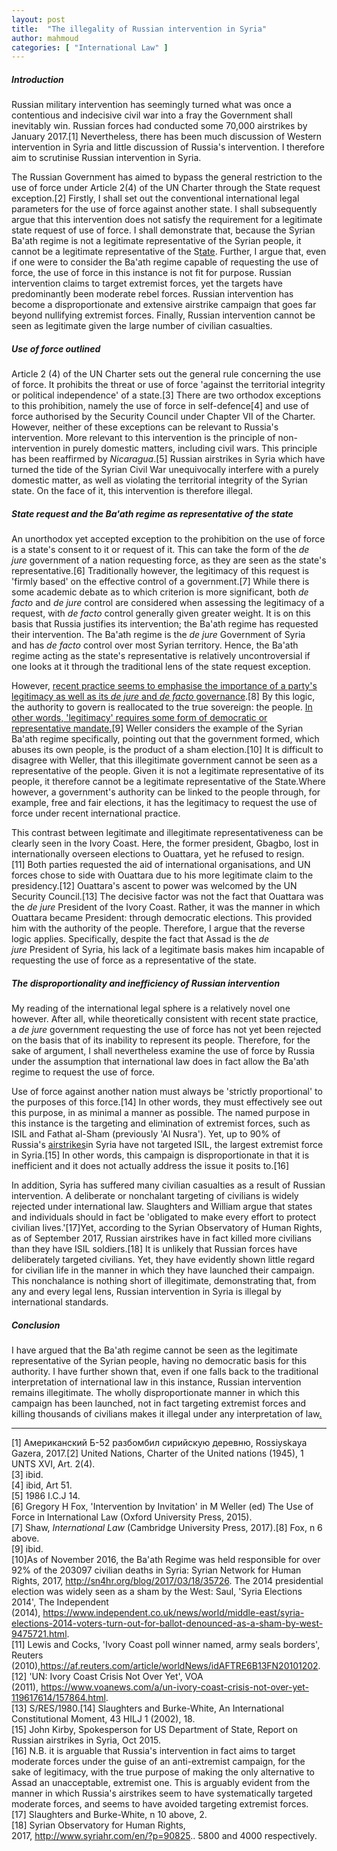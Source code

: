```yaml
---
layout: post
title:  "The illegality of Russian intervention in Syria"
author: mahmoud
categories: [ "International Law" ]
---
```


##### Introduction

Russian military intervention has seemingly turned what was once a contentious and indecisive civil war into a fray the Government shall inevitably win. Russian forces had conducted some 70,000 airstrikes by January 2017.[1] Nevertheless, there has been much discussion of Western intervention in Syria and little discussion of Russia's intervention. I therefore aim to scrutinise Russian intervention in Syria.

The Russian Government has aimed to bypass the general restriction to the use of force under Article 2(4) of the UN Charter through the State request exception.[2] Firstly, I shall set out the conventional international legal parameters for the use of force against another state. I shall subsequently argue that this intervention does not satisfy the requirement for a legitimate state request of use of force. I shall demonstrate that, because the Syrian Ba'ath regime is not a legitimate representative of the Syrian people, it cannot be a legitimate representative of the S[tate](https://www.blogger.com/u/1/null). Further, I argue that, even if one were to consider the Ba'ath regime capable of requesting the use of force, the use of force in this instance is not fit for purpose. Russian intervention claims to target extremist forces, yet the targets have predominantly been moderate rebel forces. Russian intervention has become a disproportionate and extensive airstrike campaign that goes far beyond nullifying extremist forces. Finally, Russian intervention cannot be seen as legitimate given the large number of civilian casualties.

##### Use of force outlined

Article 2 (4) of the UN Charter sets out the general rule concerning the use of force. It prohibits the threat or use of force 'against the territorial integrity or political independence' of a state.[3] There are two orthodox exceptions to this prohibition, namely the use of force in self-defence[4] and use of force authorised by the Security Council under Chapter VII of the Charter. However, neither of these exceptions can be relevant to Russia's intervention. More relevant to this intervention is the principle of non-intervention in purely domestic matters, including civil wars. This principle has been reaffirmed by *Nicaragua*.[5] Russian airstrikes in Syria which have turned the tide of the Syrian Civil War unequivocally interfere with a purely domestic matter, as well as violating the territorial integrity of the Syrian state. On the face of it, this intervention is therefore illegal.

##### State request and the Ba'ath regime as representative of the state

An unorthodox yet accepted exception to the prohibition on the use of force is a state's consent to it or request of it. This can take the form of the *de jure* government of a nation requesting force, as they are seen as the state's representative.[6] Traditionally however, the legitimacy of this request is 'firmly based' on the effective control of a government.[7] While there is some academic debate as to which criterion is more significant, both *de facto* and *de jure* control are considered when assessing the legitimacy of a request, with *de facto* control generally given greater weight. It is on this basis that Russia justifies its intervention; the Ba'ath regime has requested their intervention. The Ba'ath regime is the *de jure* Government of Syria and has *de facto* control over most Syrian territory. Hence, the Ba'ath regime acting as the state's representative is relatively uncontroversial if one looks at it through the traditional lens of the state request exception.

However, [recent practice seems to emphasise the importance of a party's legitimacy as well as its *de jure* and *de facto* governance](https://www.blogger.com/u/1/null).[8] By this logic, the authority to govern is reallocated to the true sovereign: the people. [In other words, 'legitimacy' requires some form of democratic or representative mandate.](https://www.blogger.com/u/1/null)[9] Weller considers the example of the Syrian Ba'ath regime specifically, pointing out that the government formed, which abuses its own people, is the product of a sham election.[10] It is difficult to disagree with Weller, that this illegitimate government cannot be seen as a representative of the people. Given it is not a legitimate representative of its people, it therefore cannot be a legitimate representative of the State.Where however, a government's authority can be linked to the people through, for example, free and fair elections, it has the legitimacy to request the use of force under recent international practice.

This contrast between legitimate and illegitimate representativeness can be clearly seen in the Ivory Coast. Here, the former president, Gbagbo, lost in internationally overseen elections to Ouattara, yet he refused to resign.[11] Both parties requested the aid of international organisations, and UN forces chose to side with Ouattara due to his more legitimate claim to the presidency.[12] Ouattara's ascent to power was welcomed by the UN Security Council.[13] The decisive factor was not the fact that Ouattara was the *de jure* President of the Ivory Coast. Rather, it was the manner in which Ouattara became President: through democratic elections. This provided him with the authority of the people. Therefore, I argue that the reverse logic applies. Specifically, despite the fact that Assad is the *de jure* President of Syria, his lack of a legitimate basis makes him incapable of requesting the use of force as a representative of the state.

##### The disproportionality and inefficiency of Russian intervention

My reading of the international legal sphere is a relatively novel one however. After all, while theoretically consistent with recent state practice, a *de jure* government requesting the use of force has not yet been rejected on the basis that of its inability to represent its people. Therefore, for the sake of argument, I shall nevertheless examine the use of force by Russia under the assumption that international law does in fact allow the Ba'ath regime to request the use of force.

Use of force against another nation must always be 'strictly proportional' to the purposes of this force.[14] In other words, they must effectively see out this purpose, in as minimal a manner as possible. The named purpose in this instance is the targeting and elimination of extremist forces, such as ISIL and Fathat al-Sham (previously 'Al Nusra'). Yet, up to 90% of Russia's [airstrikes](https://www.blogger.com/u/1/null)in Syria have not targeted ISIL, the largest extremist force in Syria.[15] In other words, this campaign is disproportionate in that it is inefficient and it does not actually address the issue it posits to.[16]

In addition, Syria has suffered many civilian casualties as a result of Russian intervention. A deliberate or nonchalant targeting of civilians is widely rejected under international law. Slaughters and William argue that states and individuals should in fact be 'obligated to make every effort to protect civilian lives.'[17]Yet, according to the Syrian Observatory of Human Rights, as of September 2017, Russian airstrikes have in fact killed more civilians than they have ISIL soldiers.[18] It is unlikely that Russian forces have deliberately targeted civilians. Yet, they have evidently shown little regard for civilian life in the manner in which they have launched their campaign. This nonchalance is nothing short of illegitimate, demonstrating that, from any and every legal lens, Russian intervention in Syria is illegal by international standards.

##### Conclusion

I have argued that the Ba'ath regime cannot be seen as the legitimate representative of the Syrian people, having no democratic basis for this authority. I have further shown that, even if one falls back to the traditional interpretation of international law in this instance, Russian intervention remains illegitimate. The wholly disproportionate manner in which this campaign has been launched, not in fact targeting extremist forces and killing thousands of civilians makes it illegal under any interpretation of law[.](https://www.blogger.com/u/1/null)

* * * * *

[1] Американский Б-52 разбомбил сирийскую деревню, Rossiyskaya Gazera, 2017.[2] United Nations, Charter of the United nations (1945), 1 UNTS XVI, Art. 2(4).\
[3] ibid.\
[4] ibid, Art 51.\
[5] 1986 I.C.J 14.\
[6] Gregory H Fox, 'Intervention by Invitation' in M Weller (ed) The Use of Force in International Law (Oxford University Press, 2015).\
[7] Shaw, *International Law* (Cambridge University Press, 2017).[8] Fox, n 6 above.\
[9] ibid.\
[10]As of November 2016, the Ba'ath Regime was held responsible for over 92% of the 203097 civilian deaths in Syria: Syrian Network for Human Rights, 2017, <http://sn4hr.org/blog/2017/03/18/35726>. The 2014 presidential election was widely seen as a sham by the West: Saul, 'Syria Elections 2014', The Independent (2014), <https://www.independent.co.uk/news/world/middle-east/syria-elections-2014-voters-turn-out-for-ballot-denounced-as-a-sham-by-west-9475721.html>.\
[11] Lewis and Cocks, 'Ivory Coast poll winner named, army seals borders', Reuters (2010),<https://af.reuters.com/article/worldNews/idAFTRE6B13FN20101202>.\
[12] 'UN: Ivory Coast Crisis Not Over Yet', VOA (2011), <https://www.voanews.com/a/un-ivory-coast-crisis-not-over-yet-119617614/157864.html>.\
[13] S/RES/1980.[14] Slaughters and Burke-White, An International Constitutional Moment, 43 HILJ 1 (2002), 18.\
[15] John Kirby, Spokesperson for US Department of State, Report on Russian airstrikes in Syria, Oct 2015.\
[16] N.B. it is arguable that Russia's intervention in fact aims to target moderate forces under the guise of an anti-extremist campaign, for the sake of legitimacy, with the true purpose of making the only alternative to Assad an unacceptable, extremist one. This is arguably evident from the manner in which Russia's airstrikes seem to have systematically targeted moderate forces, and seems to have avoided targeting extremist forces.\
[17] Slaughters and Burke-White, n 10 above, 2.\
[18] Syrian Observatory for Human Rights, 2017, <http://www.syriahr.com/en/?p=90825>.. 5800 and 4000 respectively.
